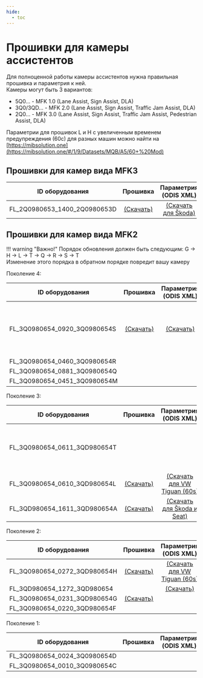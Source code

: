 ```yaml
---
hide:
  - toc
---
```


# Прошивки для камеры ассистентов

Для полноценной работы камеры ассистентов нужна правильная прошивка и параметрия к ней.  
Камеры могут быть 3 вариантов:  

* 5Q0... - MFK 1.0 (Lane Assist, Sign Assist, DLA)  
* 3Q0/3QD... - MFK 2.0 (Lane Assist, Sign Assist, Traffic Jam Assist, DLA)  
* 2Q0... - MFK 3.0 (Lane Assist, Sign Assist, Traffic Jam Assist, Pedestrian Assist, DLA)  

Параметрии для прошивок L и H с увеличенным временем предупреждения (60с) для разных машин можно найти на [https://mibsolution.one](https://mibsolution.one/#/1/9/Datasets/MQB/A5/60+%20Mod)

## Прошивки для камер вида MFK3

| ID оборудования              |                         Прошивка                         |                               Параметрия<br/>(ODIS XML)                               | Примечания |
|------------------------------|:--------------------------------------------------------:|:-------------------------------------------------------------------------------------:|:----------:|
| FL_2Q0980653_1400_2Q0980653D | [(Скачать)](../firmwares/FL_2Q0980653D_1400_MEAPP_S.pdx) | [(Скачать для Škoda)](../parameters/A5_2Q0980653D_1400_VHL125933Q1A_MFK_3G0_0831.xml) |            |

## Прошивки для камер вида MFK2

!!! warning "Важно!"
    Порядок обновления должен быть следующим: G → H → L → T → Q → R → S → T  
    Изменение этого порядка в обратном порядке повредит вашу камеру

Поколение 4:  

| ID оборудования              |                    Прошивка                     |              Параметрия<br/>(ODIS XML)               |                                  Примечания                                   |
|------------------------------|:-----------------------------------------------:|:----------------------------------------------------:|:-----------------------------------------------------------------------------:|
| FL_3Q0980654_0920_3Q0980654S | [(Скачать)](../firmwares/FL_3Q0980654_0920.frf) | [(Скачать)](../parameters/A5_3Q0980654S_BW2_STA.xml) | Не рекомендуется для Tiguan 2G.<br/>Существуют проблемы с удержанием в полосе |
| FL_3Q0980654_0460_3Q0980654R |                                                 |                                                      |                                                                               |
| FL_3Q0980654_0881_3Q0980654Q |                                                 |                                                      |                                                                               |
| FL_3Q0980654_0451_3Q0980654M |                                                 |                                                      |                                                                               |

Поколение 3:  

| ID оборудования              |                    Прошивка                     |                           Параметрия<br/>(ODIS XML)                            |                     Примечания                      |
|------------------------------|:-----------------------------------------------:|:------------------------------------------------------------------------------:|:---------------------------------------------------:|
| FL_3Q0980654_0611_3QD980654T |                                                 |                                                                                | Прошивка для Tiguan 2G от модельного ряда 2020 года |
| FL_3Q0980654_0610_3QD980654L | [(Скачать)](../firmwares/FL_3Q0980654_0610.frf) | [(Скачать для VW Tiguan (60s)](../parameters/A5_3Q0980654L_wTJ_Tiguan_60+.xml) |                                                     |
| FL_3QD980654_1611_3QD980654A | [(Скачать)](../firmwares/FL_3QD980654_1611.odx) |    [(Скачать для Škoda и Seat)](../parameters/A5_3Q0980654L_SEAT_Leon.xml)     |                                                     |

Поколение 2:  

| ID оборудования              |                    Прошивка                     |                           Параметрия<br/>(ODIS XML)                            | Примечания |
|------------------------------|:-----------------------------------------------:|:------------------------------------------------------------------------------:|:----------:|
| FL_3Q0980654_0272_3QD980654H | [(Скачать)](../firmwares/FL_3Q0980654_0272.frf) | [(Скачать для VW Tiguan (60s)](../parameters/A5_3Q0980654H_wTJ_Tiguan_60+.xml) |            |
| FL_3QD980654_1272_3QD980654  |                                                 |          [(Скачать)](../parameters/A5_3Q0980654H_wTJ_Tiguan_60+.xml)           |            |
| FL_3Q0980654_0231_3QD980654G | [(Скачать)](../firmwares/FL_3Q0980654_0231.frf) |                                                                                |            |
| FL_3Q0980654_0220_3QD980654F |                                                 |                                                                                |            |

Поколение 1:  

| ID оборудования              | Прошивка | Параметрия<br/>(ODIS XML) | Примечания |
|------------------------------|:--------:|:-------------------------:|:----------:|
| FL_3Q0980654_0024_3Q0980654D |          |                           |            |
| FL_3Q0980654_0010_3Q0980654C |          |                           |            |
